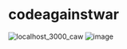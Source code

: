 # codeagainstwar
![localhost_3000_caw](https://github.com/pie3phobic/CodeAgainstWar_React_Frontend/assets/115817261/e6e1b988-416d-4623-b9c7-7674ab8288fc)
![image](https://github.com/pie3phobic/CodeAgainstWar_React_Frontend/assets/115817261/c8ef5e1c-984b-4780-b4b5-3d144e3addf6)


